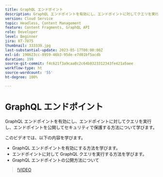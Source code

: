 ```yaml
---
title: GraphQL エンドポイント
description: GraphQL エンドポイントを有効にし、エンドポイントに対してクエリを実行し、エンドポイントを公開してセキュリティで保護する方法について学びます。
version: Cloud Service
topic: Headless, Content Management
feature: Content Fragments, GraphQL API
role: Developer
level: Beginner
jira: KT-7875
thumbnail: 333339.jpg
last-substantial-update: 2023-05-17T00:00:00Z
exl-id: 190623cc-8959-46b3-95de-e7d01bf5acdb
duration: 199
source-git-commit: f4c621f3a9caa8c2c64b8323312343fe421a5aee
workflow-type: ht
source-wordcount: '55'
ht-degree: 100%

---
```


# GraphQL エンドポイント

GraphQL エンドポイントを有効にし、エンドポイントに対してクエリを実行し、エンドポイントを公開してセキュリティで保護する方法について学びます。

このビデオでは、以下の内容を学びます。

+ GraphQL エンドポイントを有効にする方法を学びます。
+ エンドポイントに対して GraphQL クエリを実行する方法を学びます。
+ GraphQL エンドポイントの公開方法について

>[!VIDEO](https://video.tv.adobe.com/v/333339?quality=12&learn=on)
